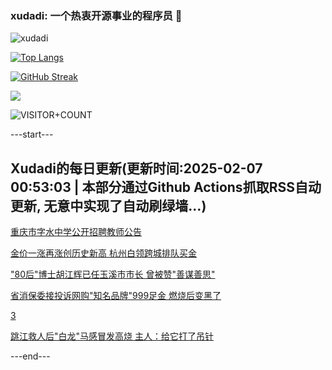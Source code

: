 ### xudadi: 一个热衷开源事业的程序员 👋

![xudadi](https://github-readme-stats-git-masterorgs-github-readme-stats-team.vercel.app/api?username=xudadi)

[![Top Langs](https://github-readme-stats.vercel.app/api/top-langs/?username=xudadi)](https://github.com/anuraghazra/github-readme-stats)

[![GitHub Streak](https://streak-stats.demolab.com?user=xudadi&locale=zh_Hans)](https://git.io/streak-stats)

![](https://raw.githubusercontent.com/xudadi/xudadi/main/assets/github-contribution-grid-snake.svg)

![VISITOR+COUNT](https://komarev.com/ghpvc/?username=xudadi&label=VISITOR+COUNT)


---start---

## Xudadi的每日更新(更新时间:2025-02-07 00:53:03 | 本部分通过Github Actions抓取RSS自动更新, 无意中实现了自动刷绿墙...)

[重庆市字水中学公开招聘教师公告](https://www.gongkaoleida.com/article/2280050)

[金价一涨再涨创历史新高 杭州白领跨城排队买金](https://m.163.com/news/article/JNN4G24V0530JPVV.html)

["80后"博士胡江辉已任玉溪市市长 曾被赞"善谋善思"](https://m.163.com/news/article/JNN3UHIT0514R9P4.html)

[省消保委接投诉网购"知名品牌"999足金 燃烧后变黑了](https://m.163.com/news/article/JNM5CN790530JPVV.html)

[3](https://m.163.com/touch/news/sub/domestic)

[跳江救人后"白龙"马感冒发高烧 主人：给它打了吊针](https://m.163.com/news/article/JNLVOP9F053469M5.html)

---end---
